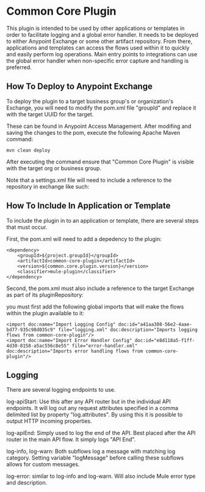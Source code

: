# Common Core Plugin
This plugin is intended to be used by other applications or templates in order to facilitate logging and a global error handler.  It needs to be deployed to either Anypoint Exchange or some other artifact repository.  From there, applications and templates can access the flows used within it to quickly and easily perform log operations.  Main entry points to integrations can use the global error handler when non-specific error capture and handling is preferred.  

## How To Deploy to Anypoint Exchange
To deploy the plugin to a target business group's or organization's Exchange, you will need to modify the pom.xml file "groupId" and replace it with the target UUID for the target. 


 These can be found in Anypoint Access Management.  After modifing and saving the changes to the pom, execute the following Apache Maven command:

```
mvn clean deploy
```

After executing the command ensure that "Common Core Plugin" is visible with the target org or business group.

Note that a settings.xml file will need to include a reference to the repository in exchange like such:



## How To Include In Application or Template
To include the plugin in to an application or template, there are several steps that must occur.

First, the pom.xml will need to add a depedency to the plugin:
```
<dependency>
	<groupId>${project.groupId}</groupId>
	<artifactId>common-core-plugin</artifactId>
	<version>${common.core.plugin.version}</version>
	<classifier>mule-plugin</classifier>
</dependency>
```

Second, the pom.xml must also include a reference to the target Exchange as part of its pluginRepository:


you must first add the following global imports that will make the flows within the plugin available to it:

```
<import doc:name="Import Logging Config" doc:id="a41aa308-56e2-4aae-bd77-935c98d035c9" file="logging.xml" doc:description="Imports logging flows from common-core-plugin"/>
<import doc:name="Import Error Handler Config" doc:id="e8d118a5-f1ff-4d30-8158-a5ac556c8e55" file="error-handler.xml" doc:description="Imports error handling flows from common-core-plugin"/>
```

## Logging

There are several logging endpoints to use.

log-apiStart: Use this after any API router but in the individual API endpoints.  It will log out any request attributes specified in a comma delimited list by property "log.attributes".  By using this it is possible to output HTTP incoming properties.

log-apiEnd: Simply used to log the end of the API.  Best placed after the API router in the main API flow.  It simply logs "API End".

log-info, log-warn: Both subflows log a message with matching log category.  Setting variable "logMessage" before calling these subflows allows for custom messages.

log-error: similar to log-info and log-warn.  Will also include Mule error type and description.